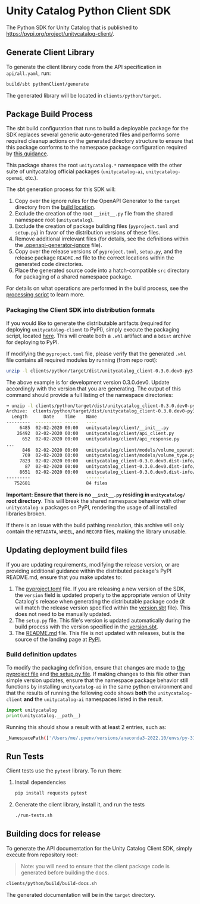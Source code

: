 # Unity Catalog Python Client SDK

The Python SDK for Unity Catalog that is published to https://pypi.org/project/unitycatalog-client/.

## Generate Client Library

To generate the client library code from the API specification in `api/all.yaml`, run:

```sh
build/sbt pythonClient/generate
```

The generated library will be located in `clients/python/target`.

## Package Build Process

The sbt build configuration that runs to build a deployable package for the SDK
replaces several generic auto-generated files and performs some required cleanup actions
on the generated directory structure to ensure that this package conforms to the
namespace package configuration required by [this guidance](https://packaging.python.org/en/latest/guides/packaging-namespace-packages/).

This package shares the root `unitycatalog.*` namespace with the other suite of
unitycatalog official packages (`unitycatalog-ai`, `unitycatalog-openai`, etc.).

The sbt generation process for this SDK will:

1. Copy over the ignore rules for the OpenAPI Generator to the `target` directory from the [build location](build/).
2. Exclude the creation of the root `__init__.py` file from the shared namespace root (`unitycatalog`).
3. Exclude the creation of package building files (`pyproject.toml` and `setup.py`) in favor of the distribution versions of these files.
4. Remove additional irrelevant files (for details, see the definitions within the [.openapi-generator-ignore](build/.openapi-generator-ignore) file).
5. Copy over the release versions of `pyproject.toml`, `setup.py`, and the release package `README.md` file to the correct locations within
the generated code directories.
6. Place the generated source code into a hatch-compatible `src` directory for packaging of a shared namespace package.

For details on what operations are performed in the build process, see the [processing script](../../project/PythonPostBuild.scala) to learn more.

### Packaging the Client SDK into distribution formats

If you would like to generate the distributable artifacts (required for deploying `unitycatalog-client` to PyPI), simply execute the
packaging script, located [here](./build/build-python-package.sh). This will create both a `.whl` artifact and a `bdist` archive for deploying
to PyPI.

If modifying the `pyproject.toml` file, please verify that the generated `.whl` file contains all required modules by running (from repo root):

```sh
unzip -l clients/python/target/dist/unitycatalog_client-0.3.0.dev0-py3-none-any.whl
```

The above example is for development version 0.3.0.dev0. Update accordingly with the version that you are generating. The output of this command
should provide a full listing of the namespace directories:

```sh
➜ unzip -l clients/python/target/dist/unitycatalog_client-0.3.0.dev0-py3-none-any.whl
Archive:  clients/python/target/dist/unitycatalog_client-0.3.0.dev0-py3-none-any.whl
  Length      Date    Time    Name
---------  ---------- -----   ----
     6485  02-02-2020 00:00   unitycatalog/client/__init__.py
    26492  02-02-2020 00:00   unitycatalog/client/api_client.py
      652  02-02-2020 00:00   unitycatalog/client/api_response.py
...
      846  02-02-2020 00:00   unitycatalog/client/models/volume_operation.py
      769  02-02-2020 00:00   unitycatalog/client/models/volume_type.py
     7823  02-02-2020 00:00   unitycatalog_client-0.3.0.dev0.dist-info/METADATA
       87  02-02-2020 00:00   unitycatalog_client-0.3.0.dev0.dist-info/WHEEL
     8651  02-02-2020 00:00   unitycatalog_client-0.3.0.dev0.dist-info/RECORD
---------                     -------
   752681                     84 files
```

**Important: Ensure that there is no `__init__.py` residing in `unitycatalog/` root directory**. This will break the shared namespace behavior
with other `unitycatalog-x` packages on PyPI, rendering the usage of all installed libraries broken.

If there is an issue with the build pathing resolution, this archive will only contain the `METADATA`, `WHEEL`, and `RECORD` files, making
the library unusable.

## Updating deployment build files

If you are updating requirements, modifying the release version, or are providing additional guidance within the distributed package's PyPI
README.md, ensure that you make updates to:

1. The [pyproject.toml](build/pyproject.toml) file. If you are releasing a new version of the SDK, the `version` field is updated properly to the appropriate version of Unity Catalog's release when generating the distributable package code (it will match the release version specified within the [version.sbt](../../version.sbt) file). This does not need to be manually updated.
2. The `setup.py` file. This file's version is updated automatically during the build process with the version specified in the [version.sbt](../../version.sbt).
3. The [README.md](build/README.md) file. This file is not updated with releases, but is the source of the landing page at [PyPI](https://pypi.org/project/unitycatalog-client/).

### Build definition updates

To modify the packaging definition, ensure that changes are made to [the pyproject file](build/pyproject.toml) and [the setup.py file](build/setup.py). If making changes to this file other than simple version updates, ensure that the namespace package behavior still functions by installing `unitycatalog-ai` in the same python environment and that the results of running the following code shows **both** the `unitycatalog-client` **and** the `unitycatalog-ai` namespaces listed in the result.

```python
import unitycatalog
print(unitycatalog.__path__)
```

Running this should show a result with at least 2 entries, such as:

```sh
_NamespacePath(['/Users/me/.pyenv/versions/anaconda3-2022.10/envs/py-311/lib/python3.11/site-packages/unitycatalog', '/Users/me/repos/unitycatalog/ai/core/src/unitycatalog', '/Users/me/repos/unitycatalog/ai/integrations/anthropic/src/unitycatalog', '/Users/me/repos/unitycatalog/clients/python/target/unitycatalog', '/Users/me/repos/unitycatalog/ai/integrations/langchain/src/unitycatalog', '/Users/me/repos/unitycatalog/ai/integrations/llama_index/src/unitycatalog', '/Users/me/repos/unitycatalog/ai/integrations/openai/src/unitycatalog'])
```

## Run Tests

Client tests use the `pytest` library. To run them:

1. Install dependencies

    ```sh
    pip install requests pytest
    ```

2. Generate the client library, install it, and run the tests

    ```sh
    ./run-tests.sh
    ```

## Building docs for release

To generate the API documentation for the Unity Catalog Client SDK, simply execute from repository root:

> Note: you will need to ensure that the client package code is generated before building the docs.

```sh
clients/python/build/build-docs.sh
```

The generated documentation will be in the `target` directory.
